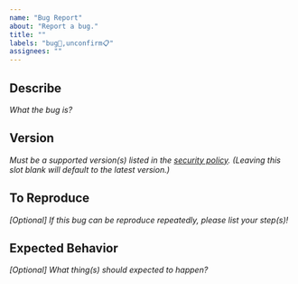 ```yaml
---
name: "Bug Report"
about: "Report a bug."
title: ""
labels: "bug🐛,unconfirm📋"
assignees: ""
---
```

## Describe

*What the bug is?*



## Version

*Must be a supported version(s) listed in the [security policy](https://github.com/hugoalh/GitHubAction.SendToIFTTT/security/policy). (Leaving this slot blank will default to the latest version.)*



## To Reproduce

*\[Optional\] If this bug can be reproduce repeatedly, please list your step(s)!*



## Expected Behavior

*\[Optional\] What thing(s) should expected to happen?*


